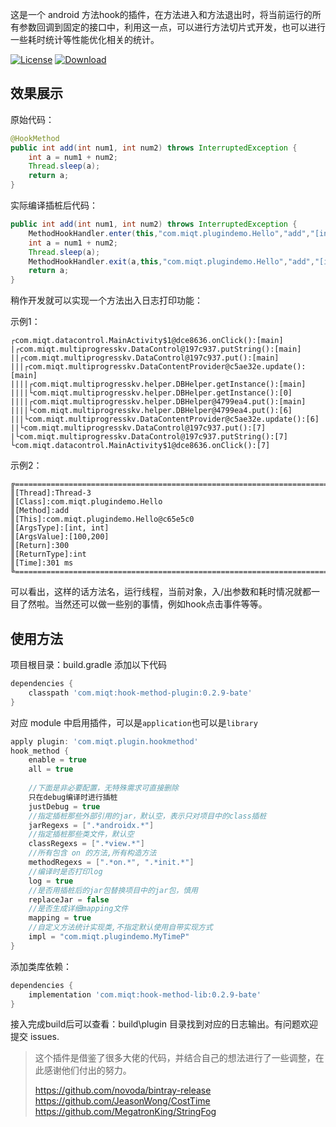 这是一个 android 方法hook的插件，在方法进入和方法退出时，将当前运行的所有参数回调到固定的接口中，利用这一点，可以进行方法切片式开发，也可以进行一些耗时统计等性能优化相关的统计。

[![License](https://img.shields.io/badge/license-Apache%202-green.svg)](https://www.apache.org/licenses/LICENSE-2.0)
[![Download](https://api.bintray.com/packages/miqingtang/maven/pluginSrc/images/download.svg)](https://bintray.com/miqingtang/maven/pluginSrc)

## 效果展示
原始代码：
```java
@HookMethod
public int add(int num1, int num2) throws InterruptedException {
    int a = num1 + num2;
    Thread.sleep(a);
    return a;
}
```

实际编译插桩后代码：

```java
public int add(int num1, int num2) throws InterruptedException {
    MethodHookHandler.enter(this,"com.miqt.plugindemo.Hello","add","[int, int]","int",num1,num2);
    int a = num1 + num2;
    Thread.sleep(a);
    MethodHookHandler.exit(a,this,"com.miqt.plugindemo.Hello","add","[int, int]","int",num1,num2);
    return a;
}
```

稍作开发就可以实现一个方法出入日志打印功能：

示例1：

```
┌com.miqt.datacontrol.MainActivity$1@dce8636.onClick():[main]
|┌com.miqt.multiprogresskv.DataControl@197c937.putString():[main]
||┌com.miqt.multiprogresskv.DataControl@197c937.put():[main]
|||┌com.miqt.multiprogresskv.DataContentProvider@c5ae32e.update():[main]
||||┌com.miqt.multiprogresskv.helper.DBHelper.getInstance():[main]
||||└com.miqt.multiprogresskv.helper.DBHelper.getInstance():[0]
||||┌com.miqt.multiprogresskv.helper.DBHelper@4799ea4.put():[main]
||||└com.miqt.multiprogresskv.helper.DBHelper@4799ea4.put():[6]
|||└com.miqt.multiprogresskv.DataContentProvider@c5ae32e.update():[6]
||└com.miqt.multiprogresskv.DataControl@197c937.put():[7]
|└com.miqt.multiprogresskv.DataControl@197c937.putString():[7]
└com.miqt.datacontrol.MainActivity$1@dce8636.onClick():[7]
```

示例2：

```
╔======================================================================================
║[Thread]:Thread-3
║[Class]:com.miqt.plugindemo.Hello
║[Method]:add
║[This]:com.miqt.plugindemo.Hello@c65e5c0
║[ArgsType]:[int, int]
║[ArgsValue]:[100,200]
║[Return]:300
║[ReturnType]:int
║[Time]:301 ms
╚======================================================================================
```

可以看出，这样的话方法名，运行线程，当前对象，入/出参数和耗时情况就都一目了然啦。当然还可以做一些别的事情，例如hook点击事件等等。

## 使用方法

项目根目录：build.gradle 添加以下代码

```groovy
dependencies {
    classpath 'com.miqt:hook-method-plugin:0.2.9-bate'
}
```

对应 module 中启用插件，可以是`application`也可以是`library`

```groovy
apply plugin: 'com.miqt.plugin.hookmethod'
hook_method {
    enable = true
    all = true
    
    //下面是非必要配置，无特殊需求可直接删除
    只在debug编译时进行插桩
    justDebug = true
    //指定插桩那些外部引用的jar，默认空，表示只对项目中的class插桩
    jarRegexs = [".*androidx.*"]
    //指定插桩那些类文件，默认空
    classRegexs = [".*view.*"]
    //所有包含 on 的方法,所有构造方法
    methodRegexs = [".*on.*", ".*init.*"]
    //编译时是否打印log
    log = true
    //是否用插桩后的jar包替换项目中的jar包，慎用
    replaceJar = false
    //是否生成详细mapping文件
    mapping = true
    //自定义方法统计实现类,不指定默认使用自带实现方式
    impl = "com.miqt.plugindemo.MyTimeP"
}

```

添加类库依赖：

```groovy
dependencies {
    implementation 'com.miqt:hook-method-lib:0.2.9-bate'
}
```

接入完成build后可以查看：build\plugin 目录找到对应的日志输出。有问题欢迎提交 issues.

>  这个插件是借鉴了很多大佬的代码，并结合自己的想法进行了一些调整，在此感谢他们付出的努力。
>
> https://github.com/novoda/bintray-release  
> https://github.com/JeasonWong/CostTime  
> https://github.com/MegatronKing/StringFog  